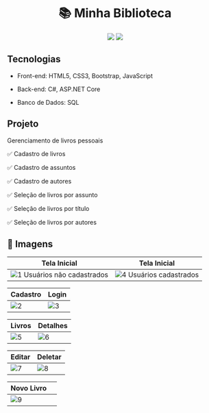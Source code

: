 # <div align="center"> :books:  Minha Biblioteca  </div>


<div align="center">

![](https://img.shields.io/github/languages/count/paolagarb/library)
![](https://img.shields.io/github/repo-size/paolagarb/library)

</div>

## Tecnologias

* Front-end: HTML5, CSS3, Bootstrap, JavaScript

* Back-end: C#, ASP.NET Core

*  Banco de Dados: SQL 

## Projeto

Gerenciamento de livros pessoais

:white_check_mark: Cadastro de livros

:white_check_mark: Cadastro de assuntos

:white_check_mark: Cadastro de autores

:white_check_mark: Seleção de livros por assunto

:white_check_mark: Seleção de livros por título

:white_check_mark: Seleção de livros por autores


## :sunrise_over_mountains: Imagens

| Tela Inicial | Tela Inicial |
| --- | --- |
| ![1](https://user-images.githubusercontent.com/69488783/103490657-12f3d880-4dfc-11eb-8ea1-1ba56e348b41.png) Usuários não cadastrados | ![4](https://user-images.githubusercontent.com/69488783/103490666-2d2db680-4dfc-11eb-92da-a899fe6b5b09.png) Usuários cadastrados |

| Cadastro | Login |
| --- | --- |
| ![2](https://user-images.githubusercontent.com/69488783/103490685-4c2c4880-4dfc-11eb-9170-0c07ef781261.png) | ![3](https://user-images.githubusercontent.com/69488783/103490694-53535680-4dfc-11eb-9123-a1035e2d0a8a.png) |

| Livros | Detalhes |
| --- | --- |
| ![5](https://user-images.githubusercontent.com/69488783/103490699-5a7a6480-4dfc-11eb-87b0-6d8c43a43d96.png) | ![6](https://user-images.githubusercontent.com/69488783/103490704-6b2ada80-4dfc-11eb-9f9a-814d67d7acb8.png) |

| Editar | Deletar |
| --- | --- |
| ![7](https://user-images.githubusercontent.com/69488783/103490721-7a118d00-4dfc-11eb-843f-12fa3d74311c.png) | ![8](https://user-images.githubusercontent.com/69488783/103490723-8269c800-4dfc-11eb-81ce-c5e183a6a31a.png) |

| Novo Livro | |
| --- | --- |
| ![9](https://user-images.githubusercontent.com/69488783/103490732-9281a780-4dfc-11eb-9a69-f0db1fba0d08.png) | |
